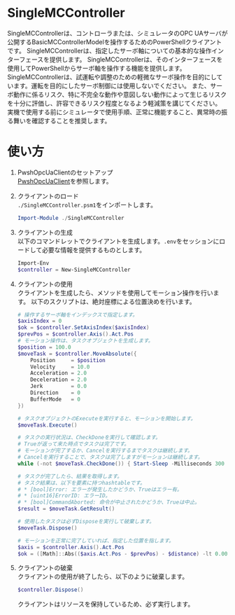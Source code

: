 # SingleMCController
SingleMCControllerは、コントローラまたは、シミュレータのOPC UAサーバが公開するBasicMCControllerModelを操作するためのPowerShellクライアントです。
SingleMCControllerは、指定したサーボ軸についての基本的な操作インターフェースを提供します。
SingleMCControllerは、そのインターフェースを使用してPowerShellからサーボ軸を操作する機能を提供します。
SingleMCControllerは、試運転や調整のための軽微なサーボ操作を目的にしています。運転を目的にしたサーボ制御には使用しないでください。
また、サーボ動作に係るリスク、特に不完全な動作や意図しない動作によって生じるリスクを十分に評価し、許容できるリスク程度となるよう軽減策を講じてください。
実機で使用する前にシミュレータで使用手順、正常に機能すること、異常時の振る舞いを確認することを推奨します。

# 使い方
1. PwshOpcUaClientのセットアップ   
   [PwshOpcUaClient](https://github.com/kmu2030/PwshOpcUaClient)を参照します。

2. クライアントのロード   
   `./SingleMCController.psm1`をインポートします。

   ```powershell
   Import-Module ./SingleMCController
   ```

3. クライアントの生成   
   以下のコマンドレットでクライアントを生成します。`.env`をセッションにロードして必要な情報を提供するものとします。

   ```powershell
   Import-Env
   $controller = New-SingleMCController
   ```

4. クライアントの使用   
   クライアントを生成したら、メソッドを使用してモーション操作を行います。
   以下のスクリプトは、絶対座標による位置決めを行います。

    ```powershell
    # 操作するサーボ軸をインデックスで指定します。
    $axisIndex = 0
    $ok = $controller.SetAxisIndex($axisIndex)
    $prevPos = $controller.Axis().Act.Pos
    # モーション操作は、タスクオブジェクトを生成します。
    $position = 100.0
    $moveTask = $controller.MoveAbsolute({
        Position     = $position
        Velocity     = 10.0
        Acceleration = 2.0
        Deceleration = 2.0
        Jerk         = 0.0
        Direction    = 0
        BufferMode   = 0
    })

    # タスクオブジェクトのExecuteを実行すると、モーションを開始します。
    $moveTask.Execute()

    # タスクの実行状況は、CheckDoneを実行して確認します。
    # Trueが返って来た時点でタスクは完了です。
    # モーションが完了するか、Cancelを実行するまでタスクは継続します。
    # Cancelを実行することで、タスクは完了しますがモーションは継続します。
    while (-not $moveTask.CheckDone()) { Start-Sleep -Milliseconds 300 }

    # タスクが完了したら、結果を取得します。
    # タスク結果は、以下を要素に持つhashtableです。
    # * [bool]Error: エラーが発生したかどうか、Trueはエラー有。
    # * [uint16]ErrorID: エラーID。
    # * [bool]CommandAborted: 命令が中止されたかどうか、Trueは中止。
    $result = $moveTask.GetResult()

    # 使用したタスクは必ずDisposeを実行して破棄します。
    $moveTask.Dispose()

    # モーションを正常に完了していれば、指定した位置を指します。
    $axis = $controller.Axis().Act.Pos
    $ok = ([Math]::Abs(($axis.Act.Pos - $prevPos) - $distance) -lt 0.0001) -and $axis.Status.Standstill
    ```

5. クライアントの破棄   
   クライアントの使用が終了したら、以下のように破棄します。

   ```powershell
   $controller.Dispose()
   ```

   クライアントはリソースを保持しているため、必ず実行します。
   